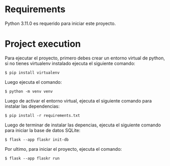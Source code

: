 # Requirements

Python 3.11.0 es requerido para iniciar este proyecto.

# Project execution

Para ejecutar el proyecto, primero debes crear un entorno virtual de python, si no tienes virtualenv instalado ejecuta el siguiente comando:
```shell
$ pip install virtualenv
```

Luego ejecuta el comando:
```shell
$ python -m venv venv
```

Luego de activar el entorno virtual, ejecuta el siguiente comando para instalar las dependencias:
```shell
$ pip install -r requirements.txt
```

Luego de terminar de instalar las depencias, ejecuta el siguiente comando para iniciar la base de datos SQLite:
```shell
$ flask --app flaskr init-db
```

Por ultimo, para iniciar el proyecto, ejecuta el comando:
 ```shell
$ flask --app flaskr run
```

